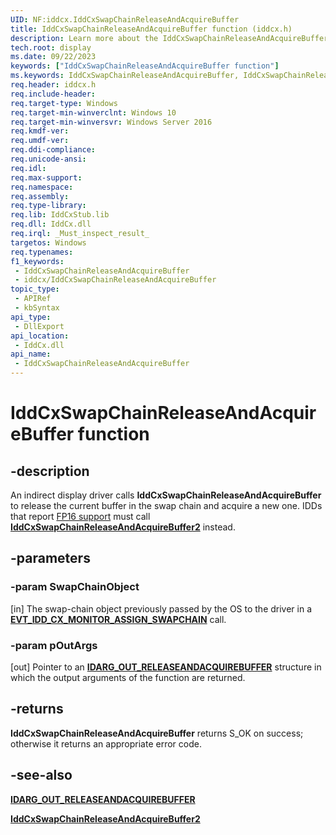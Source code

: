 ```yaml
---
UID: NF:iddcx.IddCxSwapChainReleaseAndAcquireBuffer
title: IddCxSwapChainReleaseAndAcquireBuffer function (iddcx.h)
description: Learn more about the IddCxSwapChainReleaseAndAcquireBuffer function.
tech.root: display
ms.date: 09/22/2023
keywords: ["IddCxSwapChainReleaseAndAcquireBuffer function"]
ms.keywords: IddCxSwapChainReleaseAndAcquireBuffer, IddCxSwapChainReleaseAndAcquireBuffer method [Display Devices], display.iddcxswapchainreleaseandacquirebuffer, iddcx/IddCxSwapChainReleaseAndAcquireBuffer
req.header: iddcx.h
req.include-header: 
req.target-type: Windows
req.target-min-winverclnt: Windows 10
req.target-min-winversvr: Windows Server 2016
req.kmdf-ver: 
req.umdf-ver: 
req.ddi-compliance: 
req.unicode-ansi: 
req.idl: 
req.max-support: 
req.namespace: 
req.assembly: 
req.type-library: 
req.lib: IddCxStub.lib
req.dll: IddCx.dll
req.irql: _Must_inspect_result_
targetos: Windows
req.typenames: 
f1_keywords:
 - IddCxSwapChainReleaseAndAcquireBuffer
 - iddcx/IddCxSwapChainReleaseAndAcquireBuffer
topic_type:
 - APIRef
 - kbSyntax
api_type:
 - DllExport
api_location:
 - IddCx.dll
api_name:
 - IddCxSwapChainReleaseAndAcquireBuffer
---
```


# IddCxSwapChainReleaseAndAcquireBuffer function

## -description

An indirect display driver calls **IddCxSwapChainReleaseAndAcquireBuffer** to release the current buffer in the swap chain and acquire a new one. IDDs that report [FP16 support](ne-iddcx-iddcx_adapter_flags.md) must call [**IddCxSwapChainReleaseAndAcquireBuffer2**](nf-iddcx-iddcxswapchainreleaseandacquirebuffer2.md) instead.

## -parameters

### -param SwapChainObject

[in] The swap-chain object previously passed by the OS to the driver in a [**EVT_IDD_CX_MONITOR_ASSIGN_SWAPCHAIN**](nc-iddcx-evt_idd_cx_monitor_assign_swapchain.md) call.

### -param pOutArgs

[out] Pointer to an [**IDARG_OUT_RELEASEANDACQUIREBUFFER**](ns-iddcx-idarg_out_releaseandacquirebuffer.md) structure in which the output arguments of the function are returned.

## -returns

**IddCxSwapChainReleaseAndAcquireBuffer** returns S_OK on success; otherwise it returns an appropriate error code.

## -see-also

[**IDARG_OUT_RELEASEANDACQUIREBUFFER**](ns-iddcx-idarg_out_releaseandacquirebuffer.md)

[**IddCxSwapChainReleaseAndAcquireBuffer2**](nf-iddcx-iddcxswapchainreleaseandacquirebuffer2.md)

